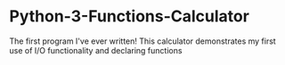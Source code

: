 # Python-3-Functions-Calculator
The first program I've ever written!
This calculator demonstrates my first use of I/O functionality and declaring functions

